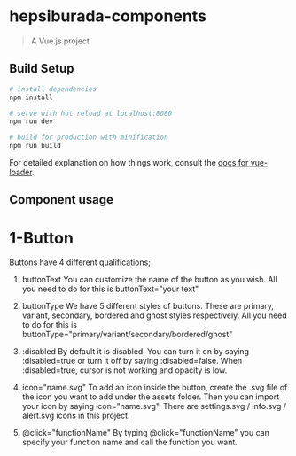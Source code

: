 # hepsiburada-components

> A Vue.js project

## Build Setup

``` bash
# install dependencies
npm install

# serve with hot reload at localhost:8080
npm run dev

# build for production with minification
npm run build
```

For detailed explanation on how things work, consult the [docs for vue-loader](http://vuejs.github.io/vue-loader).

## Component usage

# 1-Button
Buttons have 4 different qualifications;

1) buttonText
You can customize the name of the button as you wish. All you need to do for this is buttonText="your text"

2) buttonType
We have 5 different styles of buttons. These are primary, variant, secondary, bordered and ghost styles respectively. All you need to do for this is buttonType="primary/variant/secondary/bordered/ghost"

3) :disabled
By default it is disabled. You can turn it on by saying :disabled=true or turn it off by saying :disabled=false. When :disabled=true, cursor is not working and opacity is low.

4) icon="name.svg"
To add an icon inside the button, create the .svg file of the icon you want to add under the assets folder. Then you can import your icon by saying icon="name.svg". There are settings.svg / info.svg / alert.svg icons in this project.


5) @click="functionName"
By typing @click="functionName" you can specify your function name and call the function you want.